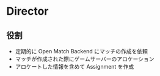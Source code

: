 # Director

## 役割

- 定期的に Open Match Backend にマッチの作成を依頼
- マッチが作成された際にゲームサーバーのアロケーション
- アロケートした情報を含めて Assignment を作成

